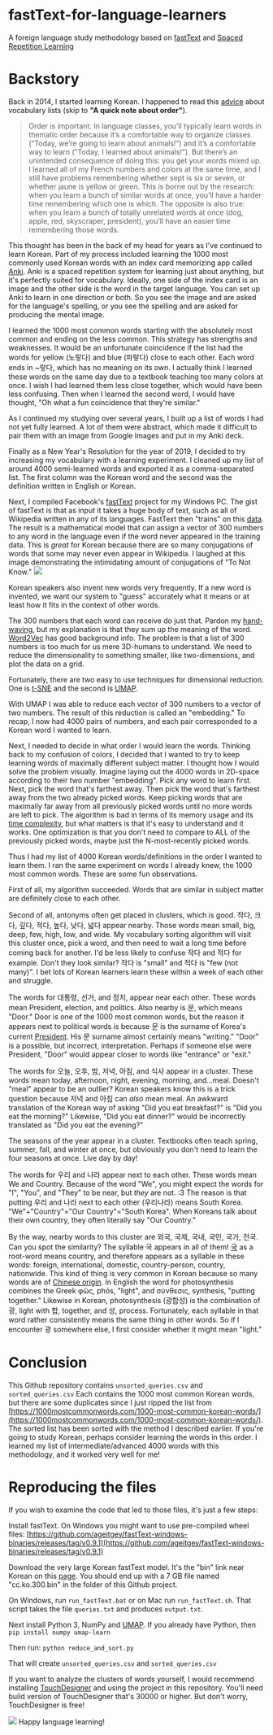 [//]: # (For development of this README.md, use http://markdownlivepreview.com/)

# fastText-for-language-learners
A foreign language study methodology based on [fastText](https://github.com/facebookresearch/fastText) and [Spaced Repetition Learning](https://en.wikipedia.org/wiki/Spaced_repetition)

# Backstory
Back in 2014, I started learning Korean. I happened to read this [advice](https://blog.fluent-forever.com/base-vocabulary-list/) about vocabulary lists (skip to **"A quick note about order"**).

> Order is important. In language classes, you’ll typically learn words in thematic order because it’s a comfortable way to organize classes (“Today, we’re going to learn about animals!”) and it’s a comfortable way to learn (“Today, I learned about animals!”). But there’s an unintended consequence of doing this: you get your words mixed up. I learned all of my French numbers and colors at the same time, and I still have problems remembering whether sept is six or seven, or whether jaune is yellow or green. This is borne out by the research: when you learn a bunch of similar words at once, you’ll have a harder time remembering which one is which. The opposite is also true: when you learn a bunch of totally unrelated words at once (dog, apple, red, skyscraper, president), you’ll have an easier time remembering those words.

This thought has been in the back of my head for years as I've continued to learn Korean. Part of my process included learning the 1000 most commonly used Korean words with an index card memorizing app called [Anki](https://apps.ankiweb.net/). Anki is a spaced repetition system for learning just about anything, but it's perfectly suited for vocabulary. Ideally, one side of the index card is an image and the other side is the word in the target language. You can set up Anki to learn in one direction or both. So you see the image and are asked for the language's spelling, or you see the spelling and are asked for producing the mental image.

I learned the 1000 most common words starting with the absolutely most common and ending on the less common. This strategy has strengths and weaknesses. It would be an unfortunate coincidence if the list had the words for yellow (노랗다) and blue (파랗다) close to each other. Each word ends in ~랗다, which has no meaning on its own. I actually think I learned these words on the same day due to a textbook teaching too many colors at once. I wish I had learned them less close together, which would have been less confusing. Then when I learned the second word, I would have thought, "Oh what a fun coincidence that they're similar."

As I continued my studying over several years, I built up a list of words I had not yet fully learned. A lot of them were abstract, which made it difficult to pair them with an image from Google Images and put in my Anki deck.

Finally as a New Year's Resolution for the year of 2019, I decided to try increasing my vocabulary with a learning experiment. I cleaned up my list of around 4000 semi-learned words and exported it as a comma-separated list. The first column was the Korean word and the second was the definition written in English or Korean.

Next, I compiled Facebook's [fastText](https://fasttext.cc/) project for my Windows PC. The gist of fastText is that as input it takes a huge body of text, such as all of Wikipedia written in any of its languages. FastText then "trains" on this [data](https://fasttext.cc/docs/en/crawl-vectors.html). The result is a mathematical model that can assign a vector of 300 numbers to any word in the language even if the word never appeared in the training data. This is *great* for Korean because there are so many conjugations of words that some may never even appear in Wikipedia. I laughed at this image demonstrating the intimidating amount of conjugations of "To Not Know." ![](images/dont_know.jpg)

Korean speakers also invent new words very frequently. If a new word is invented, we want our system to "guess" accurately what it means or at least how it fits in the context of other words.

The 300 numbers that each word can receive do just that. Pardon my [hand-waving](https://en.wikipedia.org/wiki/Hand-waving#In_mathematics_(and_formal_logic,_philosophy,_theoretical_science)), but my explanation is that they sum up the meaning of the word. [Word2Vec](https://en.wikipedia.org/wiki/Word2vec) has good background info. The problem is that a list of 300 numbers is too much for us mere 3D-humans to understand. We need to reduce the dimensionality to something smaller, like two-dimensions, and plot the data on a grid.

Fortunately, there are two easy to use techniques for dimensional reduction. One is [t-SNE](https://scikit-learn.org/stable/modules/generated/sklearn.manifold.TSNE.html) and the second is [UMAP](https://github.com/lmcinnes/umap).

With UMAP I was able to reduce each vector of 300 numbers to a vector of two numbers. The result of this reduction is called an "embedding." To recap, I now had 4000 pairs of numbers, and each pair corresponded to a Korean word I wanted to learn.

Next, I needed to decide in what order I would learn the words. Thinking back to my confusion of colors, I decided that I wanted to try to keep learning words of maximally different subject matter. I thought how I would solve the problem visually. Imagine laying out the 4000 words in 2D-space according to their two number "embedding". Pick any word to learn first. Next, pick the word that's farthest away. Then pick the word that's farthest away from the two already picked words. Keep picking words that are maximally far away from all previously picked words until no more words are left to pick. The algorithm is bad in terms of its memory usage and its [time complexity](https://en.wikipedia.org/wiki/Time_complexity), but what matters is that it's easy to understand and it works. One optimization is that you don't need to compare to ALL of the previously picked words, maybe just the N-most-recently picked words.

Thus I had my list of 4000 Korean words/definitions in the order I wanted to learn them. I ran the same experiment on words I already knew, the 1000 most common words. These are some fun observations.

First of all, my algorithm succeeded. Words that are similar in subject matter are definitely close to each other.

Second of all, antonyms often get placed in clusters, which is good. 작다, 크다, 깊다, 적다, 높다, 낮다, 넓다 appear nearby. Those words mean small, big, deep, few, high, low, and wide. My vocabulary sorting algorithm will visit this cluster once, pick a word, and then need to wait a long time before coming back for another. I'd be less likely to confuse 작다 and 적다 for example. Don't they look similar? 작다 is "small" and 적다 is "few (not many)". I bet lots of Korean learners learn these within a week of each other and struggle.

The words for 대통령, 선거, and 정치, appear near each other. These words mean President, election, and politics. Also nearby is 문, which means "Door." Door is one of the 1000 most common words, but the reason it appears next to political words is because 문 is the surname of Korea's current [President](https://en.wikipedia.org/wiki/Moon_Jae-in). His 문 surname almost certainly means "writing." "Door" is a possible, but incorrect, interpretation. Perhaps if someone else were President, "Door" would appear closer to words like "entrance" or "exit."

The words for 오늘, 오후, 밤, 저녁, 아침, and 식사 appear in a cluster. These words mean today, afternoon, night, evening, morning, and...meal. Doesn't "meal" appear to be an outlier? Korean speakers know this is a trick question because 저녁 and 아침 can *also* mean meal. An awkward translation of the Korean way of asking "Did you eat breakfast?" is "Did you eat the morning?" Likewise, "Did you eat dinner?" would be incorrectly translated as "Did you eat the evening?"

The seasons of the year appear in a cluster. Textbooks often teach spring, summer, fall, and winter at once, but obviously you don't need to learn the four seasons at once. Live day by day!

The words for 우리 and 나라 appear next to each other. These words mean We and Country. Because of the word "We", you might expect the words for "I", "You", and "They" to be near, but *they* are not. :3 The reason is that putting 우리 and 나라 next to each other (우리나라) means South Korea. "We"+"Country"="Our Country"="South Korea". When Koreans talk about their own country, they often literally say "Our Country." 

By the way, nearby words to this cluster are 외국, 국제, 국내, 국민, 국가, 전국. Can you spot the similarity? The syllable 국 appears in all of them! [국](https://en.wiktionary.org/wiki/%E5%9C%8B#Korean) as a root-word means country, and therefore appears as a syllable in these words: foreign, international, domestic, country-person, country, nationwide. This kind of thing is very common in Korean because so many words are of [Chinese origin](https://en.wikipedia.org/wiki/Sino-Korean_vocabulary). In English the word for photosynthesis combines the Greek φῶς, phōs, "light", and σύνθεσις, synthesis, "putting together." Likewise in Korean, photosynthesis (광합성) is the combination of 광, light with 합, together, and 성, process. Fortunately, each syllable in that word rather consistently means the same thing in other words. So if I encounter 광 somewhere else, I first consider whether it might mean "light."

# Conclusion

This Github repository contains `unsorted_queries.csv` and `sorted_queries.csv` Each contains the 1000 most common Korean words, but there are some duplicates since I just ripped the list from [https://1000mostcommonwords.com/1000-most-common-korean-words/](https://1000mostcommonwords.com/1000-most-common-korean-words/). The sorted list has been sorted with the method I described earlier. If you're going to study Korean, perhaps consider learning the words in this order. I learned my list of intermediate/advanced 4000 words with this methodology, and it worked very well for me!

# Reproducing the files

If you wish to examine the code that led to those files, it's just a few steps:

Install fastText. On Windows you might want to use pre-compiled wheel files: [https://github.com/ageitgey/fastText-windows-binaries/releases/tag/v0.9.1](https://github.com/ageitgey/fastText-windows-binaries/releases/tag/v0.9.1)

Download the very large Korean fastText model. It's the "bin" link near Korean on this [page](https://github.com/facebookresearch/fastText/blob/master/docs/crawl-vectors.md). You should end up with a 7 GB file named "cc.ko.300.bin" in the folder of this Github project.

On Windows, run `run_fastText.bat` or on Mac run `run_fastText.sh`. That script takes the file `queries.txt` and produces `output.txt`.

Next install Python 3, NumPy and [UMAP](https://github.com/lmcinnes/umap). If you already have Python, then
`pip install numpy umap-learn`

Then run:
`python reduce_and_sort.py`

That will create `unsorted_queries.csv` and `sorted_queries.csv`

If you want to analyze the clusters of words yourself, I would recommend installing [TouchDesigner](https://derivative.ca/download) and using the project in this repository. You'll need build version of TouchDesigner that's 30000 or higher. But don't worry, TouchDesigner is free!

![](images/td_screencap_1.png)
Happy language learning!
